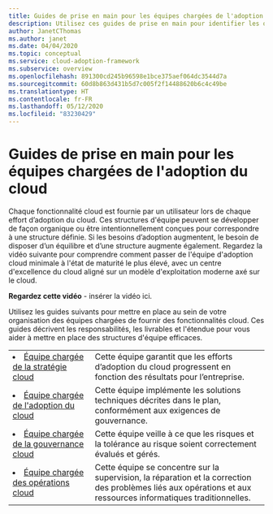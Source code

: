 ```yaml
---
title: Guides de prise en main pour les équipes chargées de l'adoption du cloud
description: Utilisez ces guides de prise en main pour identifier les objectifs et les responsabilités des équipes chargées de vos efforts d'adoption du cloud. Ces guides fournissent une feuille de route dans le cadre du Cloud Adoption Framework.
author: JanetCThomas
ms.author: janet
ms.date: 04/04/2020
ms.topic: conceptual
ms.service: cloud-adoption-framework
ms.subservice: overview
ms.openlocfilehash: 891300cd245b96598e1bce375aef064dc3544d7a
ms.sourcegitcommit: 60d8b863d431b5d7c005f2f14488620b6c4c49be
ms.translationtype: HT
ms.contentlocale: fr-FR
ms.lasthandoff: 05/12/2020
ms.locfileid: "83230429"
---
```

# <a name="getting-started-guides-for-cloud-adoption-teams"></a>Guides de prise en main pour les équipes chargées de l'adoption du cloud

Chaque fonctionnalité cloud est fournie par un utilisateur lors de chaque effort d’adoption du cloud. Ces structures d'équipe peuvent se développer de façon organique ou être intentionnellement conçues pour correspondre à une structure définie. Si les besoins d’adoption augmentent, le besoin de disposer d’un équilibre et d’une structure augmente également. Regardez la vidéo suivante pour comprendre comment passer de l'équipe d'adoption cloud minimale à l'état de maturité le plus élevé, avec un centre d'excellence du cloud aligné sur un modèle d'exploitation moderne axé sur le cloud.

<!-- TODO -->
**Regardez cette vidéo** - insérer la vidéo ici.

Utilisez les guides suivants pour mettre en place au sein de votre organisation des équipes chargées de fournir des fonctionnalités cloud. Ces guides décrivent les responsabilités, les livrables et l'étendue pour vous aider à mettre en place des structures d'équipe efficaces.

<!-- markdownlint-disable MD033 -->

| | |
|---|---|
| <li> [Équipe chargée de la stratégie cloud](./team/cloud-strategy.md)     | Cette équipe garantit que les efforts d’adoption du cloud progressent en fonction des résultats pour l’entreprise.                                |
| <li> [Équipe chargée de l'adoption du cloud](./team/cloud-adoption.md)     | Cette équipe implémente les solutions techniques décrites dans le plan, conformément aux exigences de gouvernance.             |
| <li> [Équipe chargée de la gouvernance cloud](./team/cloud-governance.md) | Cette équipe veille à ce que les risques et la tolérance au risque soient correctement évalués et gérés.                                         |
| <li> [Équipe chargée des opérations cloud](./team/cloud-operations.md) | Cette équipe se concentre sur la supervision, la réparation et la correction des problèmes liés aux opérations et aux ressources informatiques traditionnelles. |
